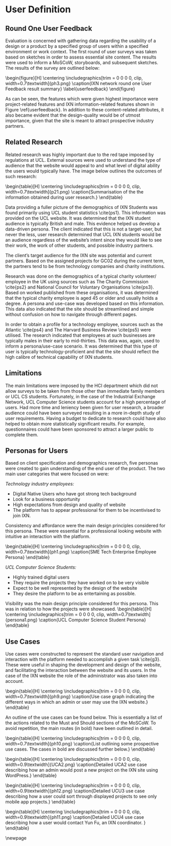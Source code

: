 # User Definition

## Round One User Feedback
Evaluation is concerned with gathering data regarding the usability of a design or a product by a specified group of users within a specified environment or work context. The first round of user surveys was taken based on sketches in order to assess essential site content. The results were used to inform a MoSCoW, storyboards, and subsequent sketches. The results of the survey are outlined below:

\begin{figure}[H]
      \centering
      \includegraphics[trim = 0 0 0 0, clip, width=0.7\textwidth]{ph3.png}
      \caption{IXN network round one User Feedback result summary}
\label{userfeedback}
 \end{figure}

As can be seen, the features which were given highest importance were project-related features and IXN information-related features shown in Figure \ref{userfeedback}. In addition to these content-related attributes, it also became evident that the design-quality would be of utmost importance, given that the site is meant to attract prospective industry partners.

## Related Research

Related research was highly important due to the red tape imposed by regulations at UCL. External sources were used to understand the type of audience that the website would appeal to and what level of digital ability the users would typically have. The image below outlines the outcomes of such research:

\begin{table}[H]
      \centering
      \includegraphics[trim = 0 0 0 0, clip, width=0.7\textwidth]{p21.png}
      \caption{Summarisation of the the information obtained during user research.}
 \end{table}

Data providing a fuller picture of the demographics of IXN Students was found primarily using UCL student statistics \cite{ps1}. This information was provided on the UCL website. It was determined that the IXN student audience is typically British and male. This evidence helped us develop a data-driven persona. The client indicated that this is not a target-user, but never the less, user research determined that UCL IXN students would be an audience regardless of the website’s intent since they would like to see their work, the work of other students, and possible industry partners.

The client’s target audience for the IXN site was potential and current partners. Based on the assigned projects for GC02 during the current term, the partners tend to be from technology companies and charity institutions.

Research was done on the demographics of a typical charity volunteer/ employee in the UK using sources such as The Charity Commission \cite{ps2} and National Council for Voluntary Organisations \cite{ps3}. Based on worked published from these organisations, it was determined that the typical charity employee is aged 45 or older and usually holds a degree. A persona and use-case was developed based on this information. This data also indicated that the site should be streamlined and simple without confusion on how to navigate through different pages.

In order to obtain a profile for a technology employee, sources such as the Atlantic \cite{ps4} and The Harvard Business Review \cite{ps5} were utilised. The research indicated that employees at such businesses are typically males in their early to mid-thirties. This data was, again, used to inform a persona/use-case scenario. It was determined that this type of user is typically technology-proficient and that the site should reflect the high calibre of technical capability of IXN students.

## Limitations

The main limitations were imposed by the HCI department which did not allow surveys to be taken from those other than immediate family members or UCL CS students. Fortunately, in the case of the Industrial Exchange Network, UCL Computer Science students account for a high percentage of users.  Had more time and leniency been given for user research, a broader audience could have been surveyed resulting in a more in-depth study of user requirements. Having a budget to dedicate to research could have also helped to obtain more statistically significant results. For example, questionnaires could have been sponsored to attract a larger public to complete them.

## Personas for Users

Based on client specification and demographics research, five personas were created to gain understanding of the end user of the product. The two main user categories that were focused on were: ​

*Technology industry employees:*​

- Digital Native Users who have got strong tech background​
- Look for a business opportunity​
- High expectations from design and quality of website​
- The platform has to appear professional for them to be incentivised to join IXN​.

Consistency and affordance were the main design principles considered for this persona. These were essential for a professional looking website ​with intuitive an interaction with the platform. ​

\begin{table}[H]
      \centering
      \includegraphics[trim = 0 0 0 0, clip, width=0.7\textwidth]{ph1.png}
      \caption{SME Tech Enterprise Employee Persona}
\end{table}

*UCL Computer Science Students: ​*

- Highly trained digital users​
- They require the projects they have worked on to be very visible​
- Expect to be well represented by the design of the website​
- They desire the platform to be as entertaining as possible. ​

Visibility was the main design principle considered for this persona. This was in relation to how the projects were showcased. ​
\begin{table}[H]
      \centering
      \includegraphics[trim = 0 0 0 0, clip, width=0.7\textwidth]{persona1.png}
      \caption{UCL Computer Science Student Persona}
\end{table}

## Use Cases

Use cases were constructed to represent the standard user navigation and interaction with the platform needed to accomplish a given task \cite{g3}. These were useful in shaping the development and design of the website, and facilitating the interaction between the website and its users. In the case of the IXN website the role of the administrator was also taken into account.

\begin{table}[H]
      \centering
      \includegraphics[trim = 0 0 0 0, clip, width=0.7\textwidth]{ph9.png}
      \caption{Use case graph indicating the different ways in which an admin or user may use the IXN website.}
\end{table}

An outline of the use cases can be found below. This is essentially a list of the actions related to the Must and Should sections of the MoSCoW. To avoid repetition, the main routes (in bold) have been outlined in detail.

\begin{table}[H]
      \centering
      \includegraphics[trim = 0 0 0 0, clip, width=0.7\textwidth]{ph10.png}
      \caption{List outlining some prospective use cases. The cases in bold are discussed further below.}
 \end{table}

 \begin{table}[H]
      \centering
      \includegraphics[trim = 0 0 0 0, clip, width=0.9\textwidth]{UCA2.png}
      \caption{Detailed UCA2 use case describing how an admin would post a new project on the IXN site using WordPress.}
 \end{table}

\begin{table}[H]
      \centering
      \includegraphics[trim = 0 0 0 0, clip, width=0.9\textwidth]{ph12.png}
      \caption{Detailed UCU3 use case describing how a user could sort through displayed projects to see only mobile app projects.}
 \end{table}

\begin{table}[H]
      \centering
      \includegraphics[trim = 0 0 0 0, clip, width=0.9\textwidth]{ph11.png}
      \caption{Detailed UCU4 use case describing how a user would contact Yun Fu, an IXN coordinator. }
 \end{table}

\newpage